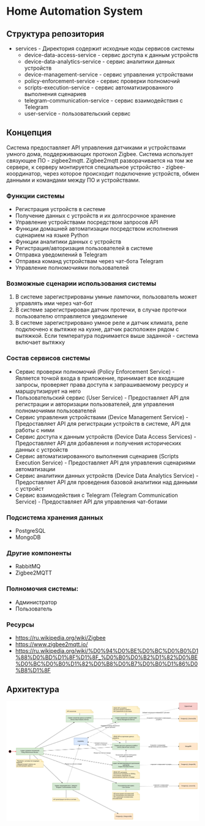 # Home Automation System

## Структура репозитория

- services - Директория содержит исходные коды сервисов системы
    - device-data-access-service - сервис доступа к данным устройств
    - device-data-analytics-service - сервис аналитики данных устройств
    - device-management-service - сервис управления устройствами
    - policy-enforcement-service - сервис проверки полномочий
    - scripts-execution-service - сервис автоматизированного выполнения сценариев
    - telegram-communication-service - сервис взаимодействия с Telegram
    - user-service - пользовательский сервис

## Концепция

Система предоставляет API управления датчиками и устройствами умного дома, поддерживающих протокол Zigbee. Система использует связующее ПО - zigbee2mqtt. Zigbee2mqtt разворачивается на том же сервере, к серверу монтируется специальное устройство - zigbee-координатор, через которое происходит подключение устройств, обмен данными и командами между ПО и устройствами.

### Функции системы

- Регистрация устройств в системе
- Получение данных с устройств и их долгосрочное хранение
- Управление устройствами посредством запросов API
- Функции домашней автоматизации посредством исполнения сценарием на языке Python
- Функции аналитики данных с устройств
- Регистрация/авторизация пользователей в системе
- Отправка уведомлений в Telegram
- Отправка команд устройствам через чат-бота Telegram
- Управление полномочиями пользователей

### Возможные сценарии использования системы

1) В системе зарегистрированы умные лампочки, пользователь может управлять ими через чат-бот
2) В системе зарегистрирован датчик протечки, в случае протечки пользователю отправляется уведомление
3) В системе зарегистрировано умное реле и датчик климата, реле подключено к вытяжке на кухне, датчик расположен рядом с вытяжкой. Если температура поднимается выше заданной - система включает вытяжку

### Состав сервисов системы

- Сервис проверки полномочий (Policy Enforcement Service) - Является точкой входа в приложение, принимает все входящие запросы, проверяет права доступа к запрашиваемому ресурсу и маршрутизирует на него
- Пользовательский сервис (User Service) - Предоставляет API для регистрации и авторизации пользователей, для управления полномочиями пользователей
- Сервис управления устройствами (Device Management Service) - Предоставляет API для регистрации устройств в системе, API для работы с ними
- Сервис доступа к данным устройств (Device Data Access Services) - Предоставляет API для добавления и получения исторических данных с устройств
- Сервис автоматизированного выполнения сценариев (Scripts Execution Service) - Предоставляет API для управления сценариями автоматизации
- Сервис аналитики данных устройств (Device Data Analytics Service) - Предоставляет API для проведения базовой аналитики над данными с устройст
- Сервис взаимодействия с Telegram (Telegram Communication Service) - Предоставляет API для управления чат-ботами

### Подсистема хранения данных
- PostgreSQL
- MongoDB

### Другие компоненты
- RabbitMQ
- Zigbee2MQTT

### Полномочия системы:
- Администратор
- Пользователь

### Ресурсы
- https://ru.wikipedia.org/wiki/Zigbee
- https://www.zigbee2mqtt.io/
- https://ru.wikipedia.org/wiki/%D0%94%D0%BE%D0%BC%D0%B0%D1%88%D0%BD%D1%8F%D1%8F_%D0%B0%D0%B2%D1%82%D0%BE%D0%BC%D0%B0%D1%82%D0%B8%D0%B7%D0%B0%D1%86%D0%B8%D1%8F


## Архитектура

![alt text](architecture.png "Architecture")